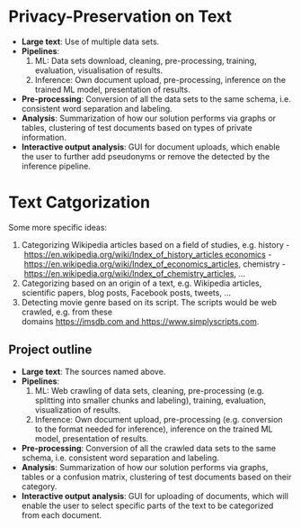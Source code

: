 # Privacy-Preservation on Text
* **Large text**: Use of multiple data sets.
* **Pipelines**:
    1. ML: Data sets download, cleaning, pre-processing, training, evaluation, visualisation of results.
    2. Inference: Own document upload, pre-processing, inference on the trained ML model, presentation of results.
* **Pre-processing**: Conversion of all the data sets to the same schema, i.e. consistent word separation and labeling.
* **Analysis**: Summarization of how our solution performs via graphs or tables, clustering of test documents based on types of private information.
* **Interactive output analysis**: GUI for document uploads, which enable the user to further add pseudonyms or remove the detected by the inference pipeline.

# Text Catgorization
Some more specific ideas:
1.  Categorizing Wikipedia articles based on a field of studies, e.g. history - https://en.wikipedia.org/wiki/Index_of_history_articles economics - https://en.wikipedia.org/wiki/Index_of_economics_articles, chemistry - https://en.wikipedia.org/wiki/Index_of_chemistry_articles, ...
1. Categorizing based on an origin of a text, e.g. Wikipedia articles, scientific papers, blog posts, Facebook posts, tweets, ...
1. Detecting movie genre based on its script. The scripts would be web crawled, e.g. from these domains https://imsdb.com and https://www.simplyscripts.com.
## Project outline
* **Large text**: The sources named above.
* **Pipelines**:
    1. ML: Web crawling of data sets, cleaning, pre-processing (e.g. splitting into smaller chunks and labeling), training, evaluation, visualization of results.
    2. Inference: Own document upload, pre-processing (e.g. conversion to the format needed for inference), inference on the trained ML model, presentation of results.
* **Pre-processing**: Conversion of all the crawled data sets to the same schema, i.e. consistent word separation and labeling.
* **Analysis**: Summarization of how our solution performs via graphs, tables or a confusion matrix, clustering of test documents based on their category.
* **Interactive output analysis**: GUI for uploading of documents, which will enable the user to select specific parts of the text to be categorized from each document.

